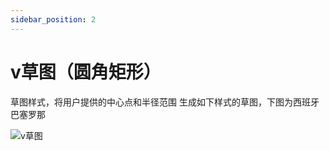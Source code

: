 ```yaml
---
sidebar_position: 2
---
```


# v草图（圆角矩形）

草图样式，将用户提供的中心点和半径范围 生成如下样式的草图，下图为西班牙巴塞罗那

![v草图](https://images.yrzdm.com/2021-09-16/vsketch_pen_plotter_barcelona-plotter.svg)
